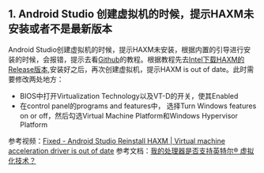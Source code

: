 ## 1. Android Studio 创建虚拟机的时候，提示HAXM未安装或者不是最新版本
Android Studio创建虚拟机的时候，提示HAXM未安装，根据内置的引导进行安装的时候，会报错，提示去看[Github](https://github.com/intel/haxm/wiki/Installation-Instructions-on-Windows)的教程。根据教程先去[Intel下载HAXM的Release版本](https://github.com/intel/haxm/releases),安装好之后，再次创建虚拟机，提示HAXM is out of date。此时需要修改两处地方：
- BIOS中打开Virtualization Technology以及VT-D的开关，使其Enabled
- 在control panel的programs and features中， 选择Turn Windows features on or off，然后勾选Virtual Machine Platform和Windows Hypervisor Platform

参考视频：[Fixed - Android Studio Reinstall HAXM | Virtual machine acceleration driver is out of date](https://www.youtube.com/watch?v=9l3TfjE-DaA)
参考文档：[我的处理器是否支持英特尔® 虚拟化技术？](https://www.intel.cn/content/www/cn/zh/support/articles/000005486/processors.html)
